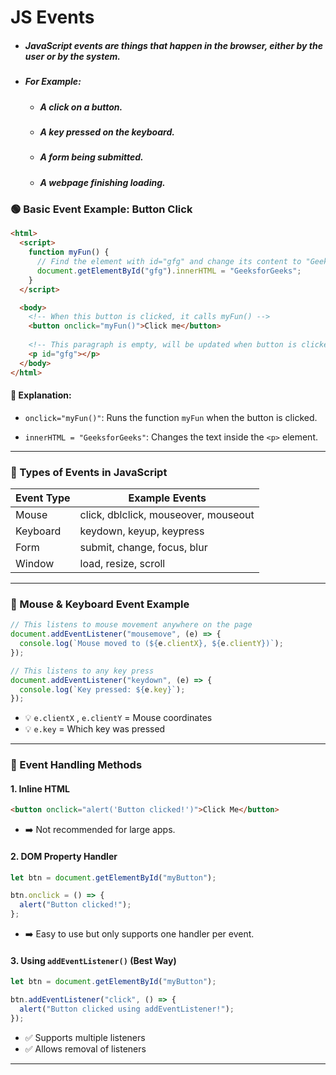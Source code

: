 # JS Events
- ##### JavaScript events are things that happen in the browser, either by the user or by the system. 

- ##### For Example:
  - ##### A click on a button.
  - ##### A key pressed on the keyboard.
  - ##### A form being submitted.
  - ##### A webpage finishing loading.

### 🟢 Basic Event Example: Button Click
```html
<html>
  <script>
    function myFun() {
      // Find the element with id="gfg" and change its content to "GeeksforGeeks"
      document.getElementById("gfg").innerHTML = "GeeksforGeeks";
    }
  </script>

  <body>
    <!-- When this button is clicked, it calls myFun() -->
    <button onclick="myFun()">Click me</button>
    
    <!-- This paragraph is empty, will be updated when button is clicked -->
    <p id="gfg"></p>
  </body>
</html>
```

#### 📝 Explanation:
   - `onclick="myFun()"`: Runs the function `myFun` when the button is clicked.

   - `innerHTML = "GeeksforGeeks"`: Changes the text inside the `<p>` element.

---

### 🔹 Types of Events in JavaScript
| Event Type | Example Events                       |
| ---------- | ------------------------------------ |
| Mouse      | click, dblclick, mouseover, mouseout |
| Keyboard   | keydown, keyup, keypress             |
| Form       | submit, change, focus, blur          |
| Window     | load, resize, scroll                 |

---
### 🔸 Mouse & Keyboard Event Example
```javascript
// This listens to mouse movement anywhere on the page
document.addEventListener("mousemove", (e) => {
  console.log(`Mouse moved to (${e.clientX}, ${e.clientY})`);
});

// This listens to any key press
document.addEventListener("keydown", (e) => {
  console.log(`Key pressed: ${e.key}`);
});
```
- 💡 `e.clientX` , `e.clientY` = Mouse coordinates
- 💡 `e.key` = Which key was pressed

---
### 🔹 Event Handling Methods
#### 1. Inline HTML
```html
<button onclick="alert('Button clicked!')">Click Me</button>
```
- ➡️ Not recommended for large apps.


#### 2. DOM Property Handler
```javascript
let btn = document.getElementById("myButton");

btn.onclick = () => {
  alert("Button clicked!");
};
```
- ➡️ Easy to use but only supports one handler per event.


#### 3. Using `addEventListener()` (Best Way)
```javascript
let btn = document.getElementById("myButton");

btn.addEventListener("click", () => {
  alert("Button clicked using addEventListener!");
});
```
- ✅ Supports multiple listeners
- ✅ Allows removal of listeners

----











